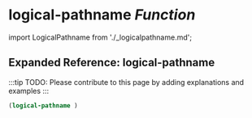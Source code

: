 # **logical-pathname** *Function*

import LogicalPathname from './_logicalpathname.md';

<LogicalPathname />

## Expanded Reference: logical-pathname

:::tip
TODO: Please contribute to this page by adding explanations and examples
:::

```lisp
(logical-pathname )
```
